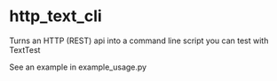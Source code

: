 # http_text_cli 
Turns an HTTP (REST) api into a command line script you can test with TextTest

See an example in example_usage.py
